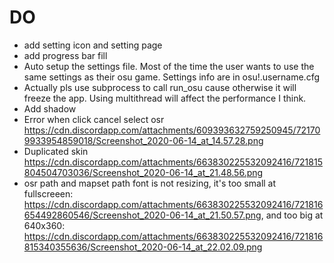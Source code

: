 # DO 
- add setting icon and setting page
- add progress bar fill
- Auto setup the settings file. Most of the time the user wants to use the same settings as their osu game. Settings info are in osu!.username.cfg
- Actually pls use subprocess to call run_osu cause otherwise it will freeze the app. Using multithread will affect the performance I think.
- Add shadow
- Error when click cancel select osr https://cdn.discordapp.com/attachments/609393632759250945/721709933954859018/Screenshot_2020-06-14_at_14.57.28.png
- Duplicated skin https://cdn.discordapp.com/attachments/663830225532092416/721815804504703036/Screenshot_2020-06-14_at_21.48.56.png
- osr path and mapset path font is not resizing, it's too small at fullscreeen: https://cdn.discordapp.com/attachments/663830225532092416/721816654492860546/Screenshot_2020-06-14_at_21.50.57.png, and too big at 640x360: https://cdn.discordapp.com/attachments/663830225532092416/721816815340355636/Screenshot_2020-06-14_at_22.02.09.png
